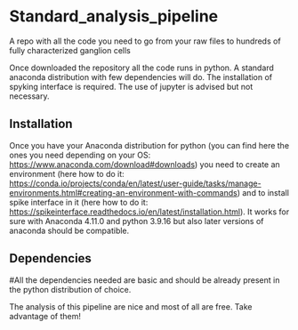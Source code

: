 # Standard_analysis_pipeline
A repo with all the code you need to go from your raw files to hundreds of fully characterized ganglion cells


Once downloaded the repository all the code runs in python. A standard anaconda distribution with few dependencies will do. The installation of spyking interface is required. The use of jupyter is advised but not necessary. 

## Installation
Once you have your Anaconda distribution for python (you can find here the ones you need depending on your OS: https://www.anaconda.com/download#downloads) you need to create an environment (here how to do it: https://conda.io/projects/conda/en/latest/user-guide/tasks/manage-environments.html#creating-an-environment-with-commands) and to install spike interface in it (here how to do it: https://spikeinterface.readthedocs.io/en/latest/installation.html). 
It works for sure with Anaconda 4.11.0 and python 3.9.16 but also later versions of anaconda should be compatible.

## Dependencies

#All the dependencies needed are basic and should be already present in the python distribution of choice.

The analysis of this pipeline are nice and most of all are free. Take advantage of them!
